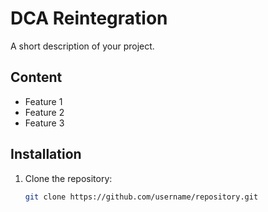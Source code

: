 # DCA Reintegration
A short description of your project.

## Content
- Feature 1
- Feature 2
- Feature 3

## Installation
1. Clone the repository:
   ```bash
   git clone https://github.com/username/repository.git

